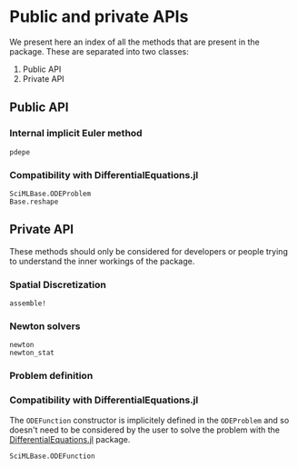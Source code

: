 # Public and private APIs

We present here an index of all the methods that are present in the package. These are separated into two classes:
1. Public API
2. Private API

## Public API

### Internal implicit Euler method

```@docs
pdepe
```

### Compatibility with DifferentialEquations.jl

```@docs
SciMLBase.ODEProblem
Base.reshape
```


## Private API

These methods should only be considered for developers or people trying to understand the inner workings of the package.

### Spatial Discretization

```@docs
assemble!
```

### Newton solvers
```@docs
newton
newton_stat
```

### Problem definition


### Compatibility with DifferentialEquations.jl

The `ODEFunction` constructor is implicitely defined in the `ODEProblem` and so doesn't need to be considered by the user to solve the problem with the [DifferentialEquations.jl](https://docs.sciml.ai/DiffEqDocs/stable/) package.
```@docs
SciMLBase.ODEFunction
```